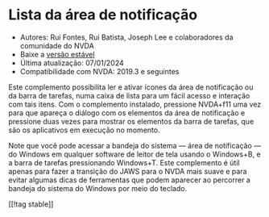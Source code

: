 # Lista da área de notificação #

*   Autores: Rui Fontes, Rui Batista, Joseph Lee e colaboradores da     comunidade do NVDA
*   Baixe a [versão estável][1]
* Última atualização: 07/01/2024
*   Compatibilidade com NVDA: 2019.3 e seguintes

Este complemento possibilita ler e ativar ícones da área de notificação ou
da barra de tarefas, numa caixa de lista para um fácil acesso e interação
com tais itens. Com o complemento instalado,  pressione NVDA+f11 uma vez para
que apareça o diálogo com os elementos da área de notificação e pressione
duas vezes para mostrar os elementos da barra de tarefas, que são os
aplicativos em execução no momento.

Note que você pode acessar a bandeja do sistema — área de notificação — do
Windows em qualquer software de leitor de tela usando o Windows+B, e a barra
de tarefas pressionando Windows+T. Este complemento é útil apenas para fazer a
transição do JAWS para o NVDA mais suave e para evitar algumas dicas de
ferramentas que podem aparecer ao percorrer a bandeja do sistema do Windows
por meio do teclado.

[[!tag stable]]

[1]: https://github.com/ruifontes/systrayList/releases/download/2024.03.23/systrayList-2024.03.23.nvda-addon
